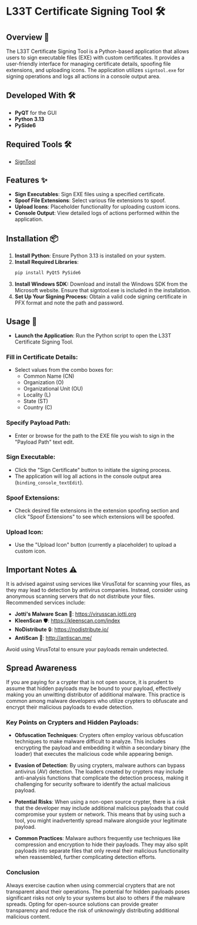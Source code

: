 # L33T Certificate Signing Tool 🛠️

## Overview 🌟

The L33T Certificate Signing Tool is a Python-based application that allows users to sign executable files (EXE) with custom certificates. It provides a user-friendly interface for managing certificate details, spoofing file extensions, and uploading icons. The application utilizes `signtool.exe` for signing operations and logs all actions in a console output area.

## Developed With 🛠️

- **PyQT** for the GUI
- **Python 3.13**
- **PySide6**

## Required Tools 🛠️

- [SignTool](https://developer.microsoft.com/en-us/windows/downloads/windows-sdk/)

## Features ✨

- **Sign Executables**: Sign EXE files using a specified certificate.
- **Spoof File Extensions**: Select various file extensions to spoof.
- **Upload Icons**: Placeholder functionality for uploading custom icons.
- **Console Output**: View detailed logs of actions performed within the application.

## Installation 📦

1. **Install Python**: Ensure Python 3.13 is installed on your system.
2. **Install Required Libraries**:
   ```bash
   pip install PyQt5 PySide6
3. **Install Windows SDK:** Download and install the Windows SDK from the Microsoft website. Ensure that signtool.exe is included in the installation.
4. **Set Up Your Signing Process:** Obtain a valid code signing certificate in PFX format and note the path and password.



## Usage 🚀

- **Launch the Application**: Run the Python script to open the L33T Certificate Signing Tool.

### Fill in Certificate Details:
- Select values from the combo boxes for:
  - Common Name (CN)
  - Organization (O)
  - Organizational Unit (OU)
  - Locality (L)
  - State (ST)
  - Country (C)

### Specify Payload Path:
- Enter or browse for the path to the EXE file you wish to sign in the "Payload Path" text edit.

### Sign Executable:
- Click the "Sign Certificate" button to initiate the signing process.
- The application will log all actions in the console output area (`binding_console_textEdit`).

### Spoof Extensions:
- Check desired file extensions in the extension spoofing section and click "Spoof Extensions" to see which extensions will be spoofed.

### Upload Icon:
- Use the "Upload Icon" button (currently a placeholder) to upload a custom icon.

## Important Notes ⚠️

It is advised against using services like VirusTotal for scanning your files, as they may lead to detection by antivirus companies. Instead, consider using anonymous scanning servers that do not distribute your files. Recommended services include:

- **Jotti's Malware Scan** 🦠: https://virusscan.jotti.org
- **KleenScan** 🛡️: https://kleenscan.com/index
- **NoDistribute** 🔒: https://nodistribute.io/
- **AntiScan** 🚫: http://antiscan.me/

Avoid using VirusTotal to ensure your payloads remain undetected.



## Spread Awareness

If you are paying for a crypter that is not open source, it is prudent to assume that hidden payloads may be bound to your payload, effectively making you an unwitting distributor of additional malware. This practice is common among malware developers who utilize crypters to obfuscate and encrypt their malicious payloads to evade detection.

### Key Points on Crypters and Hidden Payloads:

- **Obfuscation Techniques**: Crypters often employ various obfuscation techniques to make malware difficult to analyze. This includes encrypting the payload and embedding it within a secondary binary (the loader) that executes the malicious code while appearing benign.

- **Evasion of Detection**: By using crypters, malware authors can bypass antivirus (AV) detection. The loaders created by crypters may include anti-analysis functions that complicate the detection process, making it challenging for security software to identify the actual malicious payload.

- **Potential Risks**: When using a non-open source crypter, there is a risk that the developer may include additional malicious payloads that could compromise your system or network. This means that by using such a tool, you might inadvertently spread malware alongside your legitimate payload.

- **Common Practices**: Malware authors frequently use techniques like compression and encryption to hide their payloads. They may also split payloads into separate files that only reveal their malicious functionality when reassembled, further complicating detection efforts.

### Conclusion

Always exercise caution when using commercial crypters that are not transparent about their operations. The potential for hidden payloads poses significant risks not only to your systems but also to others if the malware spreads. Opting for open-source solutions can provide greater transparency and reduce the risk of unknowingly distributing additional malicious content.
